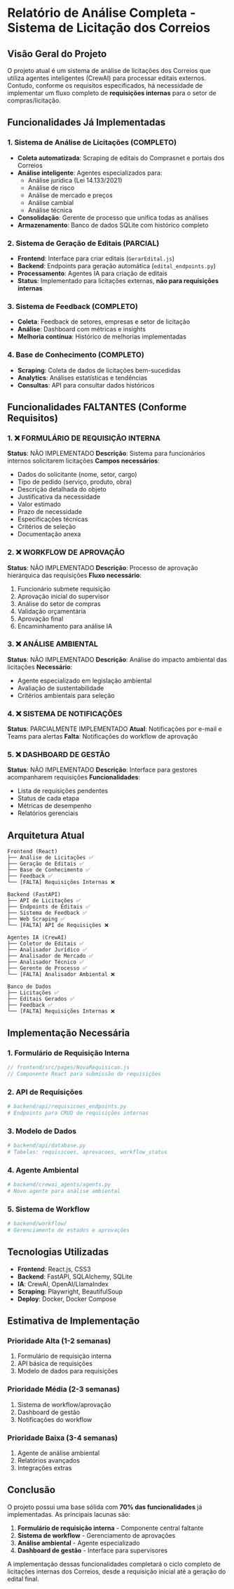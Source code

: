 # Relatório de Análise Completa - Sistema de Licitação dos Correios

## Visão Geral do Projeto

O projeto atual é um sistema de análise de licitações dos Correios que utiliza agentes inteligentes (CrewAI) para processar editais externos. Contudo, conforme os requisitos especificados, há necessidade de implementar um fluxo completo de **requisições internas** para o setor de compras/licitação.

## Funcionalidades Já Implementadas

### 1. Sistema de Análise de Licitações (COMPLETO)
- **Coleta automatizada**: Scraping de editais do Comprasnet e portais dos Correios
- **Análise inteligente**: Agentes especializados para:
  - Análise jurídica (Lei 14.133/2021)
  - Análise de risco
  - Análise de mercado e preços
  - Análise cambial
  - Análise técnica
- **Consolidação**: Gerente de processo que unifica todas as análises
- **Armazenamento**: Banco de dados SQLite com histórico completo

### 2. Sistema de Geração de Editais (PARCIAL)
- **Frontend**: Interface para criar editais (`GerarEdital.js`)
- **Backend**: Endpoints para geração automática (`edital_endpoints.py`)
- **Processamento**: Agentes IA para criação de editais
- **Status**: Implementado para licitações externas, **não para requisições internas**

### 3. Sistema de Feedback (COMPLETO)
- **Coleta**: Feedback de setores, empresas e setor de licitação
- **Análise**: Dashboard com métricas e insights
- **Melhoria contínua**: Histórico de melhorias implementadas

### 4. Base de Conhecimento (COMPLETO)
- **Scraping**: Coleta de dados de licitações bem-sucedidas
- **Analytics**: Análises estatísticas e tendências
- **Consultas**: API para consultar dados históricos

## Funcionalidades FALTANTES (Conforme Requisitos)

### 1. ❌ FORMULÁRIO DE REQUISIÇÃO INTERNA
**Status**: NÃO IMPLEMENTADO
**Descrição**: Sistema para funcionários internos solicitarem licitações
**Campos necessários**:
- Dados do solicitante (nome, setor, cargo)
- Tipo de pedido (serviço, produto, obra)
- Descrição detalhada do objeto
- Justificativa da necessidade
- Valor estimado
- Prazo de necessidade
- Especificações técnicas
- Critérios de seleção
- Documentação anexa

### 2. ❌ WORKFLOW DE APROVAÇÃO
**Status**: NÃO IMPLEMENTADO
**Descrição**: Processo de aprovação hierárquica das requisições
**Fluxo necessário**:
1. Funcionário submete requisição
2. Aprovação inicial do supervisor
3. Análise do setor de compras
4. Validação orçamentária
5. Aprovação final
6. Encaminhamento para análise IA

### 3. ❌ ANÁLISE AMBIENTAL
**Status**: NÃO IMPLEMENTADO
**Descrição**: Análise do impacto ambiental das licitações
**Necessário**:
- Agente especializado em legislação ambiental
- Avaliação de sustentabilidade
- Critérios ambientais para seleção

### 4. ❌ SISTEMA DE NOTIFICAÇÕES
**Status**: PARCIALMENTE IMPLEMENTADO
**Atual**: Notificações por e-mail e Teams para alertas
**Falta**: Notificações do workflow de aprovação

### 5. ❌ DASHBOARD DE GESTÃO
**Status**: NÃO IMPLEMENTADO
**Descrição**: Interface para gestores acompanharem requisições
**Funcionalidades**:
- Lista de requisições pendentes
- Status de cada etapa
- Métricas de desempenho
- Relatórios gerenciais

## Arquitetura Atual

```
Frontend (React)
├── Análise de Licitações ✅
├── Geração de Editais ✅
├── Base de Conhecimento ✅
├── Feedback ✅
└── [FALTA] Requisições Internas ❌

Backend (FastAPI)
├── API de Licitações ✅
├── Endpoints de Editais ✅
├── Sistema de Feedback ✅
├── Web Scraping ✅
└── [FALTA] API de Requisições ❌

Agentes IA (CrewAI)
├── Coletor de Editais ✅
├── Analisador Jurídico ✅
├── Analisador de Mercado ✅
├── Analisador Técnico ✅
├── Gerente de Processo ✅
└── [FALTA] Analisador Ambiental ❌

Banco de Dados
├── Licitações ✅
├── Editais Gerados ✅
├── Feedback ✅
└── [FALTA] Requisições Internas ❌
```

## Implementação Necessária

### 1. Formulário de Requisição Interna
```javascript
// frontend/src/pages/NovaRequisicao.js
// Componente React para submissão de requisições
```

### 2. API de Requisições
```python
# backend/api/requisicoes_endpoints.py
# Endpoints para CRUD de requisições internas
```

### 3. Modelo de Dados
```python
# backend/api/database.py
# Tabelas: requisicoes, aprovacoes, workflow_status
```

### 4. Agente Ambiental
```python
# backend/crewai_agents/agents.py
# Novo agente para análise ambiental
```

### 5. Sistema de Workflow
```python
# backend/workflow/
# Gerenciamento de estados e aprovações
```

## Tecnologias Utilizadas

- **Frontend**: React.js, CSS3
- **Backend**: FastAPI, SQLAlchemy, SQLite
- **IA**: CrewAI, OpenAI/LlamaIndex
- **Scraping**: Playwright, BeautifulSoup
- **Deploy**: Docker, Docker Compose

## Estimativa de Implementação

### Prioridade Alta (1-2 semanas)
1. Formulário de requisição interna
2. API básica de requisições
3. Modelo de dados para requisições

### Prioridade Média (2-3 semanas)
1. Sistema de workflow/aprovação
2. Dashboard de gestão
3. Notificações do workflow

### Prioridade Baixa (3-4 semanas)
1. Agente de análise ambiental
2. Relatórios avançados
3. Integrações extras

## Conclusão

O projeto possui uma base sólida com **70% das funcionalidades** já implementadas. As principais lacunas são:

1. **Formulário de requisição interna** - Componente central faltante
2. **Sistema de workflow** - Gerenciamento de aprovações
3. **Análise ambiental** - Agente especializado
4. **Dashboard de gestão** - Interface para supervisores

A implementação dessas funcionalidades completará o ciclo completo de licitações internas dos Correios, desde a requisição inicial até a geração do edital final.